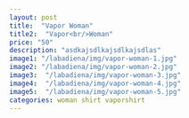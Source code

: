 ```yaml
---
layout: post
title:  "Vapor Woman"
title2:  "Vapor<br/>Woman"
price: "50"
description: "asdkajsdlkajsdlkajsdlas"
image1: "/labadiena/img/vapor-woman-1.jpg"
image2: "/labadiena/img/vapor-woman-2.jpg"
image3:  "/labadiena/img/vapor-woman-3.jpg"
image4:  "/labadiena/img/vapor-woman-4.jpg"
image5:  "/labadiena/img/vapor-woman-5.jpg"
categories: woman shirt vaporshirt
---
```

